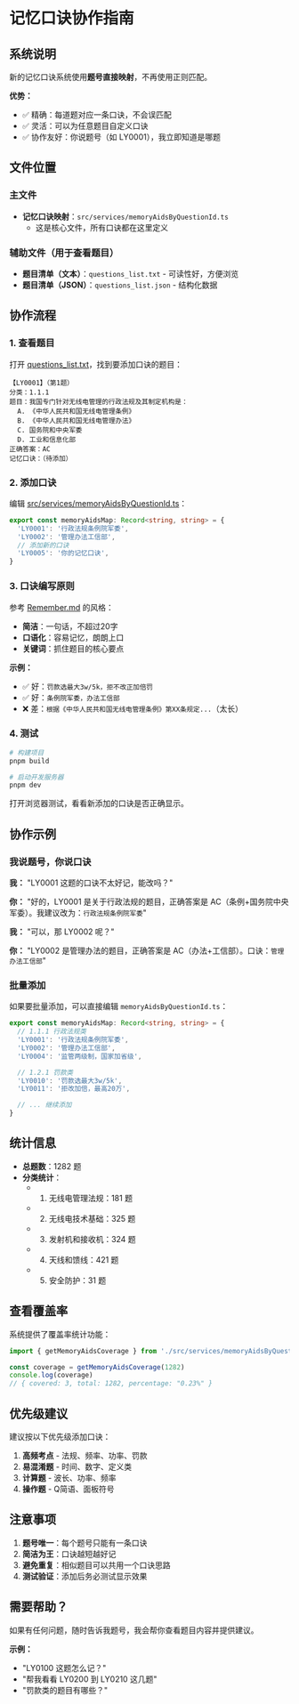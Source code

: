 # 记忆口诀协作指南

## 系统说明

新的记忆口诀系统使用**题号直接映射**，不再使用正则匹配。

**优势：**
- ✅ 精确：每道题对应一条口诀，不会误匹配
- ✅ 灵活：可以为任意题目自定义口诀
- ✅ 协作友好：你说题号（如 LY0001），我立即知道是哪题

## 文件位置

### 主文件
- **记忆口诀映射**：`src/services/memoryAidsByQuestionId.ts`
  - 这是核心文件，所有口诀都在这里定义

### 辅助文件（用于查看题目）
- **题目清单（文本）**：`questions_list.txt` - 可读性好，方便浏览
- **题目清单（JSON）**：`questions_list.json` - 结构化数据

## 协作流程

### 1. 查看题目

打开 [questions_list.txt](questions_list.txt)，找到要添加口诀的题目：

```
【LY0001】（第1题）
分类：1.1.1
题目：我国专门针对无线电管理的行政法规及其制定机构是：
  A. 《中华人民共和国无线电管理条例》
  B. 《中华人民共和国无线电管理办法》
  C. 国务院和中央军委
  D. 工业和信息化部
正确答案：AC
记忆口诀：（待添加）
```

### 2. 添加口诀

编辑 [src/services/memoryAidsByQuestionId.ts](src/services/memoryAidsByQuestionId.ts)：

```typescript
export const memoryAidsMap: Record<string, string> = {
  'LY0001': '行政法规条例院军委',
  'LY0002': '管理办法工信部',
  // 添加新的口诀
  'LY0005': '你的记忆口诀',
}
```

### 3. 口诀编写原则

参考 [Remember.md](Remember.md) 的风格：
- **简洁**：一句话，不超过20字
- **口语化**：容易记忆，朗朗上口
- **关键词**：抓住题目的核心要点

**示例：**
- ✅ 好：`罚款选最大3w/5k，拒不改正加倍罚`
- ✅ 好：`条例院军委，办法工信部`
- ❌ 差：`根据《中华人民共和国无线电管理条例》第XX条规定...`（太长）

### 4. 测试

```bash
# 构建项目
pnpm build

# 启动开发服务器
pnpm dev
```

打开浏览器测试，看看新添加的口诀是否正确显示。

## 协作示例

### 我说题号，你说口诀

**我：** "LY0001 这题的口诀不太好记，能改吗？"

**你：** "好的，LY0001 是关于行政法规的题目，正确答案是 AC（条例+国务院中央军委）。我建议改为：`行政法规条例院军委`"

**我：** "可以，那 LY0002 呢？"

**你：** "LY0002 是管理办法的题目，正确答案是 AC（办法+工信部）。口诀：`管理办法工信部`"

### 批量添加

如果要批量添加，可以直接编辑 `memoryAidsByQuestionId.ts`：

```typescript
export const memoryAidsMap: Record<string, string> = {
  // 1.1.1 行政法规类
  'LY0001': '行政法规条例院军委',
  'LY0002': '管理办法工信部',
  'LY0004': '监管两级制，国家加省级',

  // 1.2.1 罚款类
  'LY0010': '罚款选最大3w/5k',
  'LY0011': '拒改加倍，最高20万',

  // ... 继续添加
}
```

## 统计信息

- **总题数**：1282 题
- **分类统计**：
  - 1. 无线电管理法规：181 题
  - 2. 无线电技术基础：325 题
  - 3. 发射机和接收机：324 题
  - 4. 天线和馈线：421 题
  - 5. 安全防护：31 题

## 查看覆盖率

系统提供了覆盖率统计功能：

```typescript
import { getMemoryAidsCoverage } from './src/services/memoryAidsByQuestionId'

const coverage = getMemoryAidsCoverage(1282)
console.log(coverage)
// { covered: 3, total: 1282, percentage: "0.23%" }
```

## 优先级建议

建议按以下优先级添加口诀：

1. **高频考点** - 法规、频率、功率、罚款
2. **易混淆题** - 时间、数字、定义类
3. **计算题** - 波长、功率、频率
4. **操作题** - Q简语、面板符号

## 注意事项

1. **题号唯一**：每个题号只能有一条口诀
2. **简洁为王**：口诀越短越好记
3. **避免重复**：相似题目可以共用一个口诀思路
4. **测试验证**：添加后务必测试显示效果

## 需要帮助？

如果有任何问题，随时告诉我题号，我会帮你查看题目内容并提供建议。

**示例：**
- "LY0100 这题怎么记？"
- "帮我看看 LY0200 到 LY0210 这几题"
- "罚款类的题目有哪些？"
